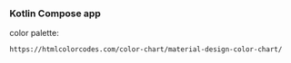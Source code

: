 ### Kotlin Compose app

color palette:

    https://htmlcolorcodes.com/color-chart/material-design-color-chart/